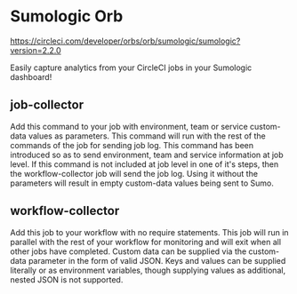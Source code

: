 # Sumologic Orb
https://circleci.com/developer/orbs/orb/sumologic/sumologic?version=2.2.0

Easily capture analytics from your CircleCI jobs in your Sumologic dashboard!

## job-collector
Add this command to your job with environment, team or service custom-data values as parameters. This command will run with the rest of the commands of the job for sending job log. This command has been introduced so as to send environment, team and service information at job level. If this command is not included at job level in one of it's steps, then the workflow-collector job will send the job log. Using it without the parameters will result in empty custom-data values being sent to Sumo.

## workflow-collector
Add this job to your workflow with no require statements. This job will run in parallel with the rest of your workflow for monitoring and will exit when all other jobs have completed. Custom data can be supplied via the custom-data parameter in the form of valid JSON. Keys and values can be supplied literally or as environment variables, though supplying values as additional, nested JSON is not supported.